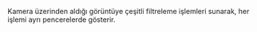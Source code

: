 Kamera üzerinden aldığı görüntüye çeşitli filtreleme işlemleri sunarak, her işlemi ayrı pencerelerde gösterir.
